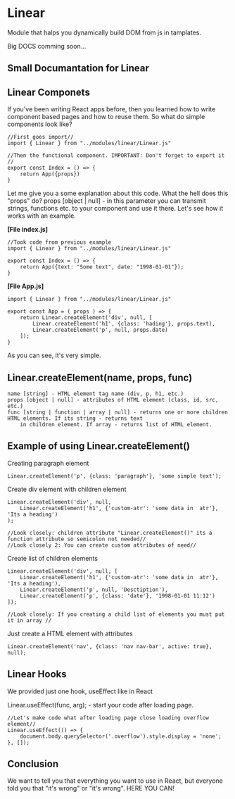 # Linear
Module that halps you dynamically build DOM from js in tamplates.

Big DOCS comming soon...

## Small Documantation for Linear

**Linear Componets**
------
If you've been writing React apps before, then you learned how to write component based pages and how to reuse them.
So what do simple components look like?

    //First goes import//
    import { Linear } from "../modules/linear/Linear.js"

    //Then the functional component. IMPORTANT: Don't forget to export it //
    export const Index = () => {
        return App({props})
    }

Let me give you a some explanation about this code.
What the hell does this "props" do? props [object | null] - in this parameter you can transmit strings, functions etc. to your component and use it there. Let's see how it works with an example.

**[File index.js]**

    //Took code from previous example
    import { Linear } from "../modules/linear/Linear.js"

    export const Index = () => {
        return App({text: "Some text", date: "1998-01-01"});
    }

**[File App.js]**

    import { Linear } from "../modules/linear/Linear.js"

    export const App = ( props ) => {
        return Linear.createElement('div', null, [
            Linear.createElement('h1', {class: 'hading'}, props.text),
            Linear.createElement('p', null, props.date)
        ]);
    }

As you can see, it's very simple.

**Linear.createElement(name, props, func)**
------
    name [string] - HTML element tag name (div, p, h1, etc.)
    props [object | null] - attributes of HTML element (class, id, src, etc.)
    func [string | function | array | null] - returns one or more children HTML elements. If its string - returns text  
        in children element. If array - returns list of HTML element.

**Example of using Linear.createElement()**
---
Creating paragraph element

    Linear.createElement('p', {class: 'paragraph'}, 'some simple text');

Create div element with children element

    Linear.createElement('div', null,
        Linear.createElement('h1', {'custom-atr': 'some data in  atr'}, 'Its a heading')
    );

    //Look closely: children attribute "Linear.createElement()" its a function attribute so semicolon not needed//
    //Look closely 2: You can create custom attributes of need//

Create list of children elements

    Linear.createElement('div', null, [
        Linear.createElement('h1', {'custom-atr': 'some data in  atr'}, 'Its a heading'),
        Linear.createElement('p', null, 'Desctiption'),
        Linear.createElement('p', {class: 'date'}, '1998-01-01 11:12')
    ]);

    //Look closely: If you creating a child list of elements you must put it in array //

Just create a HTML element with attributes

    Linear.createElement('nav', {class: 'nav nav-bar', active: true}, null);

## Linear Hooks
We provided just one hook, useEffect like in React

Linear.useEffect(func, arg); - start your code after loading page.

    //Let's make code what after loading page close loading overflow element//
    Linear.useEffect(() => {
        document.body.querySelector('.overflow').style.display = 'none';
    }, []);

## **Conclusion**

We want to tell you that everything you want to use in React, but everyone told you that "it's wrong" or "it's wrong". HERE YOU CAN!